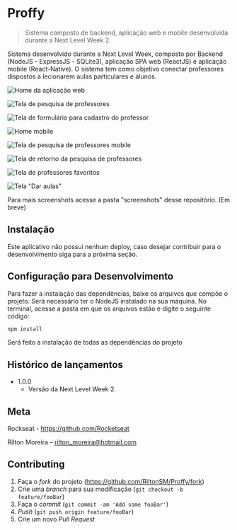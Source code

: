 # Proffy
> Sistema composto de backend, aplicação web e mobile desenvolvida durante a Next Level Week 2.

Sistema desenvolvido durante a Next Level Week, composto por Backend (NodeJS - ExpressJS - SQLite3), aplicação SPA web (ReactJS) e aplicação mobile (React-Native).
O sistema tem como objetivo conectar professores dispostos a lecionarem aulas particulares e alunos.

![Home da aplicação web](./web/src/screenshots/print1.png)

![Tela de pesquisa de professores](./web/src/screenshots/print2.png)

![Tela de formulário para cadastro do professor](./web/src/screenshots/print3.png)

![Home mobile](./mobile/src/screenshots/Screenshot_20200810-155746.png)

![Tela de pesquisa de professores mobile](./mobile/src/screenshots/Screenshot_20200810-155805.png)

![Tela de retorno da pesquisa de professores](./mobile/src/screenshots/Screenshot_20200810-155830.png)

![Tela de professores favoritos](./mobile/src/screenshots/Screenshot_20200810-155839.png)

![Tela "Dar aulas"](./mobile/src/screenshots/Screenshot_20200810-155854.png)

Para mais screenshots acesse a pasta "screenshots" desse repositório. (Em breve)

## Instalação

Este aplicativo não possui nenhum deploy, caso desejar contribuir para o desenvolvimento siga para a próxima seção.

## Configuração para Desenvolvimento

Para fazer a instalação das dependências, baixe os arquivos que compõe o projeto. Será necessário ter o NodeJS instalado na sua máquina. No terminal, acesse a pasta em que os arquivos estão e digite o seguinte código:

```sh
npm install
```

Será feito a instalação de todas as dependências do projeto

## Histórico de lançamentos

* 1.0.0
    * Versão da Next Level Week 2.

## Meta

Rockseat - https://github.com/Rocketseat

Rilton Moreira – rilton_moreira@hotmail.com


## Contributing

1. Faça o _fork_ do projeto (<https://github.com/RiltonSM/Proffy/fork>)
2. Crie uma _branch_ para sua modificação (`git checkout -b feature/fooBar`)
3. Faça o _commit_ (`git commit -am 'Add some fooBar'`)
4. _Push_ (`git push origin feature/fooBar`)
5. Crie um novo _Pull Request_

